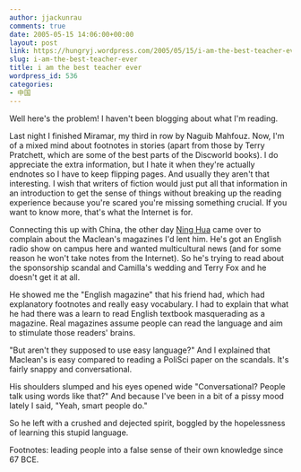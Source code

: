 ```yaml
---
author: jjackunrau
comments: true
date: 2005-05-15 14:06:00+00:00
layout: post
link: https://hungryj.wordpress.com/2005/05/15/i-am-the-best-teacher-ever/
slug: i-am-the-best-teacher-ever
title: i am the best teacher ever
wordpress_id: 536
categories:
- 中国
---
```


Well here's the problem!  I haven't been blogging about what I'm reading.
  

  
Last night I finished Miramar, my third in row by Naguib Mahfouz.  Now, I'm of a mixed mind about footnotes in stories (apart from those by Terry Pratchett, which are some of the best parts of the Discworld books).  I do appreciate the extra information, but I hate it when they're actually endnotes so I have to keep flipping pages.  And usually they aren't that interesting.  I wish that writers of fiction would just put all that information in an introduction to get the sense of things without breaking up the reading experience because you're scared you're missing something crucial.  If you want to know more, that's what the Internet is for.
  

  
Connecting this up with China, the other day [Ning Hua](http://www.flickr.com/photos/hungry_j/10663353/) came over to complain about the Maclean's magazines I'd lent him.  He's got an English radio show on campus here and wanted multicultural news (and for some reason he won't take notes from the Internet).  So he's trying to read about the sponsorship scandal and Camilla's wedding and Terry Fox and he doesn't get it at all.  
  

  
He showed me the "English magazine" that his friend had, which had explanatory footnotes and really easy vocabulary.  I had to explain that what he had there was a learn to read English textbook masquerading as a magazine.  Real magazines assume people can read the language and aim to stimulate those readers' brains.
  

  
"But aren't they supposed to use easy language?"  And I explained that Maclean's is easy compared to reading a PoliSci paper on the scandals.  It's fairly snappy and conversational.  
  

  
His shoulders slumped and his eyes opened wide "Conversational?  People talk using words like that?"  And because I've been in a bit of a pissy mood lately I said, "Yeah, smart people do."
  

  
So he left with a crushed and dejected spirit, boggled by the hopelessness of learning this stupid language.
  

  
Footnotes: leading people into a false sense of their own knowledge since 67 BCE.
